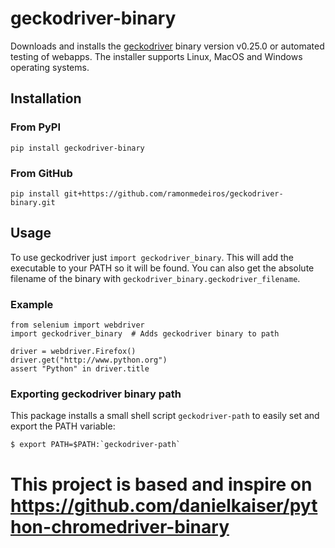 # geckodriver-binary
Downloads and installs the [geckodriver](https://github.com/mozilla/geckodriver) binary version v0.25.0 or automated testing of webapps. The installer supports Linux, MacOS and Windows operating systems.

## Installation

### From PyPI
```
pip install geckodriver-binary
```

### From GitHub
```
pip install git+https://github.com/ramonmedeiros/geckodriver-binary.git
```

## Usage
To use geckodriver just `import geckodriver_binary`. This will add the executable to your PATH so it will be found. You can also get the absolute filename of the binary with `geckodriver_binary.geckodriver_filename`.

### Example
```
from selenium import webdriver
import geckodriver_binary  # Adds geckodriver binary to path

driver = webdriver.Firefox()
driver.get("http://www.python.org")
assert "Python" in driver.title
```

### Exporting geckodriver binary path
This package installs a small shell script `geckodriver-path` to easily set and export the PATH variable:
```
$ export PATH=$PATH:`geckodriver-path`
```

# This project is based and inspire on https://github.com/danielkaiser/python-chromedriver-binary
